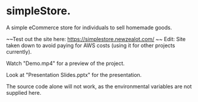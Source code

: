 # simpleStore.
A simple eCommerce store for individuals to sell homemade goods.

~~Test out the site here: https://simplestore.newzealot.com/ ~~
Edit: Site taken down to avoid paying for AWS costs (using it for other projects currently).

Watch "Demo.mp4" for a preview of the project.

Look at "Presentation Slides.pptx" for the presentation.

The source code alone will not work, as the environmental variables are not supplied here.

